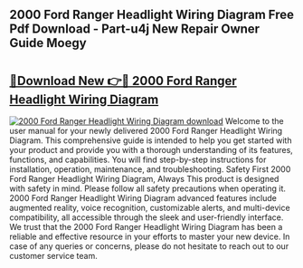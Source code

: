 ## 2000 Ford Ranger Headlight Wiring Diagram Free Pdf Download - Part-u4j New Repair Owner Guide Moegy

# <h2><a href="http://dfn1y7r.blite.top/?on=2000+Ford+Ranger+Headlight+Wiring+Diagram">🔗Download New 👉🔴 2000 Ford Ranger Headlight Wiring Diagram</a></h2>

[![2000 Ford Ranger Headlight Wiring Diagram download](https://i.imgur.com/lujVjoI.png)](http://dfn1y7r.blite.top/?on=2000+Ford+Ranger+Headlight+Wiring+Diagram)
Welcome to the user manual for your newly delivered 2000 Ford Ranger Headlight Wiring Diagram. This comprehensive guide is intended to help you get started with your product and provide you with a thorough understanding of its features, functions, and capabilities. You will find step-by-step instructions for installation, operation, maintenance, and troubleshooting. Safety First 2000 Ford Ranger Headlight Wiring Diagram, Always This product is designed with safety in mind. Please follow all safety precautions when operating it. 2000 Ford Ranger Headlight Wiring Diagram advanced features include augmented reality, voice recognition, customizable alerts, and multi-device compatibility, all accessible through the sleek and user-friendly interface. We trust that the 2000 Ford Ranger Headlight Wiring Diagram has been a reliable and effective resource in your efforts to master your new device. In case of any queries or concerns, please do not hesitate to reach out to our customer service team.
